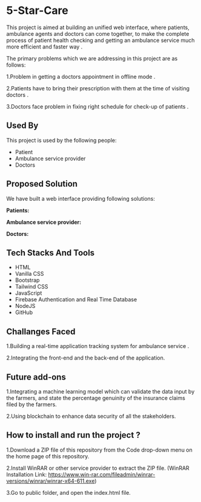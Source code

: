 
# 5-Star-Care
This project is aimed at building an unified web interface, where patients, ambulance agents and doctors can come together, to make the complete process of patient health checking and getting an ambulance service much more efficient and faster way .

The primary problems which we are addressing in this project are as follows:

1.Problem in getting a doctors appointment in offline mode .

2.Patients have to bring their prescription with them at the time of visiting  doctors .

3.Doctors face problem in fixing right schedule for check-up of patients . 




## Used By

This project is used by the following people:

- Patient
- Ambulance service provider
- Doctors


## Proposed Solution

We have built a web interface providing following solutions:

**Patients:**

**Ambulance service provider:**

**Doctors:**


## Tech Stacks And Tools
- HTML
- Vanilla CSS
- Bootstrap
- Tailwind CSS
- JavaScript
- Firebase Authentication and Real Time Database
- NodeJS
- GitHub


## Challanges Faced
1.Building a real-time application tracking system for ambulance service .
 
2.Integrating the front-end and the back-end of the application.



## Future add-ons
1.Integrating a machine learning model which can validate the data input by the farmers, and state the percentage genuinity of the insurance claims filed by the farmers.

2.Using blockchain to enhance data security of all the stakeholders.
## How to install and run the project ?

1.Download a ZIP file of this repository from the Code drop-down menu on the home page of this repository.

2.Install WinRAR or other service provider to extract the ZIP file. (WinRAR Installation Link: https://www.win-rar.com/fileadmin/winrar-versions/winrar/winrar-x64-611.exe)

3.Go to public folder, and open the index.html file.

